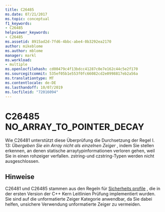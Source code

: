 ```yaml
---
title: C26485
ms.date: 07/21/2017
ms.topic: conceptual
f1_keywords:
- C26485
helpviewer_keywords:
- C26485
ms.assetid: 8915ad2d-7fd6-4bbc-abe4-0b3292ea2170
author: mikeblome
ms.author: mblome
manager: markl
ms.workload:
- multiple
ms.openlocfilehash: cd00479c4f13bdcc41287c0e7e162c44c5e2f170
ms.sourcegitcommit: 535ef05b1e553f0fc66082cd2e0998817eb2a56a
ms.translationtype: MT
ms.contentlocale: de-DE
ms.lasthandoff: 10/07/2019
ms.locfileid: "72016094"
---
```

# <a name="c26485-no_array_to_pointer_decay"></a>C26485 NO_ARRAY_TO_POINTER_DECAY
Wie C26481 unterstützt diese Überprüfung die Durchsetzung der Regel I. 13: *Übergeben Sie ein Array nicht als einzelnen Zeiger* , indem Sie stellen erkennen, an denen statische arraytypinformationen verloren gehen, weil Sie in einen rohzeiger verfallen. zstring-und czstring-Typen werden nicht ausgeschlossen.

## <a name="remarks"></a>Hinweise
C26481 und C26485 stammen aus den Regeln für [Sicherheits profile](https://github.com/isocpp/CppCoreGuidelines/blob/master/CppCoreGuidelines.md) , die in der ersten Version der C++ Kern Leitlinien Prüfung implementiert wurden. Sie sind auf die unformatierte Zeiger Kategorie anwendbar, da Sie dabei helfen, unsichere Verwendung unformatierte Zeiger zu vermeiden.
